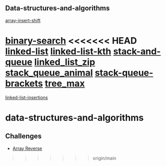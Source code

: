 
## Data-structures-and-algorithms

[array-insert-shift](./insert/inser.py)
[](./reverse-array/datastructures-and-algorithms.py)

[](./insert/)
[](./reverse-array/)
[binary-search](./binary_search/README.md)
<<<<<<< HEAD
[linked-list](./linked-list/linked-list.md)
[linked-list-kth](./linked-list-kth/linked-list-kth.md)
[stack-and-queue](./stack_and_queue/stack_and_queue.md)
[linked_list_zip](./linked_list_zip/linked_list_zip.md)
[stack_queue_animal](./stack_queue_animal_shelter/stack_queue_animal.md)
[stack-queue-brackets](./stack_queue_brackets/stack_queue_brackets.md)
[tree_max](./tree_max/tree_max.md)
=======
<!-- [linked-list](./linked-list/linked-list.md) -->
[linked-list-insertions](./linked_list/linked_list.md)

# data-structures-and-algorithms




## Challenges

  - [Array Reverse](./challenges/array_reverse.md)
>>>>>>> origin/main

